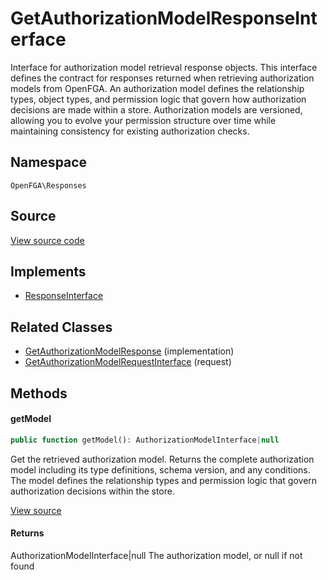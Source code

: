 # GetAuthorizationModelResponseInterface

Interface for authorization model retrieval response objects. This interface defines the contract for responses returned when retrieving authorization models from OpenFGA. An authorization model defines the relationship types, object types, and permission logic that govern how authorization decisions are made within a store. Authorization models are versioned, allowing you to evolve your permission structure over time while maintaining consistency for existing authorization checks.

## Namespace
`OpenFGA\Responses`

## Source
[View source code](https://github.com/evansims/openfga-php/blob/main/src/Responses/GetAuthorizationModelResponseInterface.php)

## Implements
* [ResponseInterface](ResponseInterface.md)

## Related Classes
* [GetAuthorizationModelResponse](Responses/GetAuthorizationModelResponse.md) (implementation)
* [GetAuthorizationModelRequestInterface](Requests/GetAuthorizationModelRequestInterface.md) (request)



## Methods

                        
#### getModel


```php
public function getModel(): AuthorizationModelInterface|null
```

Get the retrieved authorization model. Returns the complete authorization model including its type definitions, schema version, and any conditions. The model defines the relationship types and permission logic that govern authorization decisions within the store.

[View source](https://github.com/evansims/openfga-php/blob/main/src/Responses/GetAuthorizationModelResponseInterface.php#L44)


#### Returns
AuthorizationModelInterface&#124;null
 The authorization model, or null if not found

